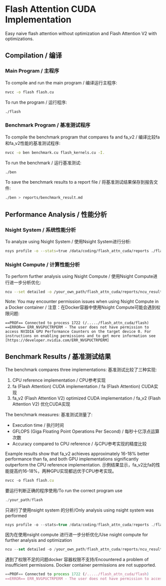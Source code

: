 # Flash Attention CUDA Implementation

Easy naive flash attention without optimization and Flash Attention V2 with optimizations.

## Compilation / 编译

### Main Program / 主程序

To compile and run the main program / 编译运行主程序:

```bash
nvcc -o flash flash.cu
```

To run the program / 运行程序:

```bash
./flash
```

### Benchmark Program / 基准测试程序

To compile the benchmark program that compares fa and fa_v2 / 编译比较fa和fa_v2性能的基准测试程序:

```bash
nvcc -o ben benchmark.cu flash_kernels.cu -I.
```

To run the benchmark / 运行基准测试:

```bash
./ben
```

To save the benchmark results to a report file / 将基准测试结果保存到报告文件:

```bash
./ben > reports/benchmark_result.md
```

## Performance Analysis / 性能分析

### Nsight System / 系统性能分析

To analyze using Nsight System / 使用Nsight System进行分析:

```bash
nsys profile -o --stats=true /data/coding/flash_attn_cuda/reports ./flash
```

### Nsight Compute / 计算性能分析

To perform further analysis using Nsight Compute / 使用Nsight Compute进行进一步分析优化:

```bash
ncu --set detailed -o /your_own_path/flash_attn_cuda/reports/ncu_result ./flash
```

Note: You may encounter permission issues when using Nsight Compute in a Docker container / 注意：在Docker容器中使用Nsight Compute可能会遇到权限问题:

```
==PROF== Connected to process 1722 (/...../flash_attn_cuda/flash)
==ERROR== ERR_NVGPUCTRPERM - The user does not have permission to access NVIDIA GPU Performance Counters on the target device 0. For instructions on enabling permissions and to get more information see [https://developer.nvidia.com/ERR_NVGPUCTRPERM]
```

## Benchmark Results / 基准测试结果

The benchmark compares three implementations:
基准测试比较了三种实现:

1. CPU reference implementation / CPU参考实现
2. fa (Flash Attention) CUDA implementation / fa (Flash Attention) CUDA实现
3. fa_v2 (Flash Attention V2) optimized CUDA implementation / fa_v2 (Flash Attention V2) 优化CUDA实现

The benchmark measures:
基准测试测量了:

- Execution time / 执行时间
- GFLOPS (Giga Floating Point Operations Per Second) / 每秒十亿浮点运算次数
- Accuracy compared to CPU reference / 与CPU参考实现的精度比较

Example results show that fa_v2 achieves approximately 16-18% better performance than fa, and both GPU implementations significantly outperform the CPU reference implementation.
示例结果显示，fa_v2比fa的性能提高约16-18%，两种GPU实现都远优于CPU参考实现。

```jsx
nvcc -o flash flash.cu
```

要运行判断正确的程序使用/To run the correct program use

```jsx
./your_path/flash
```

只进行了使用nsight system 的分析/Only analysis using nsight system was performed

```jsx
nsys profile -o --stats=true /data/coding/flash_attn_cuda/reports ./flash
```

因为在使用nsight compute 进行进一步分析优化/Use nsight compute for further analysis and optimization

```jsx
ncu --set detailed -o /your_own_path/flash_attn_cuda/reports/ncu_result ./flash
```

遇到了权限不足的问题docker 容器权限不支持/Encountered a problem of insufficient permissions. Docker container permissions are not supported.

```jsx
==PROF== Connected to process 1722 (/...../flash_attn_cuda/flash)
==ERROR== ERR_NVGPUCTRPERM - The user does not have permission to access NVIDIA GPU Performance Counters on the target device 0. For instructions on enabling permissions and to get more information see [https://developer.nvidia.com/ERR_NVGPUCTRPERM](https://developer.nvidia.com/ERR_NVGPUCTRPERM)
```